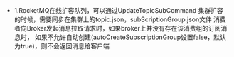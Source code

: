 * 1.RocketMQ在线扩容队列，可以通过UpdateTopicSubCommand
    集群扩容的时候，需要同步在集群上的topic.json，subScriptionGroup.json文件
    消费者向Broker发起消息拉取请求时，如果broker上并没有存在该消费组的订阅消息时，
    如果不允许自动创建(autoCreateSubscriptionGroup设置false，默认为true)，则不会返回消息给客户端